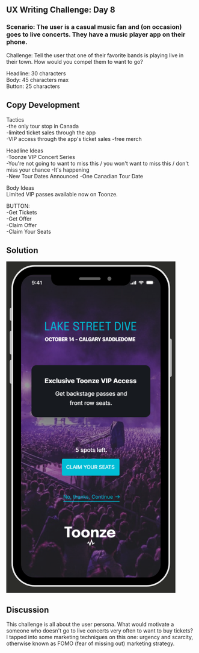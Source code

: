 ## UX Writing Challenge: Day 8
### Scenario: The user is a casual music fan and (on occasion) goes to live concerts. They have a music player app on their phone.  

Challenge: Tell the user that one of their favorite bands is playing live in their town. How would you compel them to want to go? 

Headline: 30 characters  
Body: 45 characters max   
Button: 25 characters

## Copy Development
Tactics  
-the only tour stop in Canada  
-limited ticket sales through the app  
-VIP access through the app's ticket sales
-free merch  

Headline Ideas  
-Toonze VIP Concert Series  
-You're not going to want to miss this / you won't want to miss this / don't miss your chance
-It's happening  
-New Tour Dates Announced
-One Canadian Tour Date  

Body Ideas  
Limited VIP passes available now on Toonze.   


BUTTON:  
-Get Tickets  
-Get Offer  
-Claim Offer  
-Claim Your Seats  


## Solution  
![mobile wireframe mockup of music app notification](day-8-solution.png)

## Discussion
This challenge is all about the user persona. What would motivate a someone who doesn't go to live concerts very often to want to buy tickets? I tapped into some marketing techniques on this one: urgency and scarcity, otherwise known as FOMO (fear of missing out) marketing strategy. 
